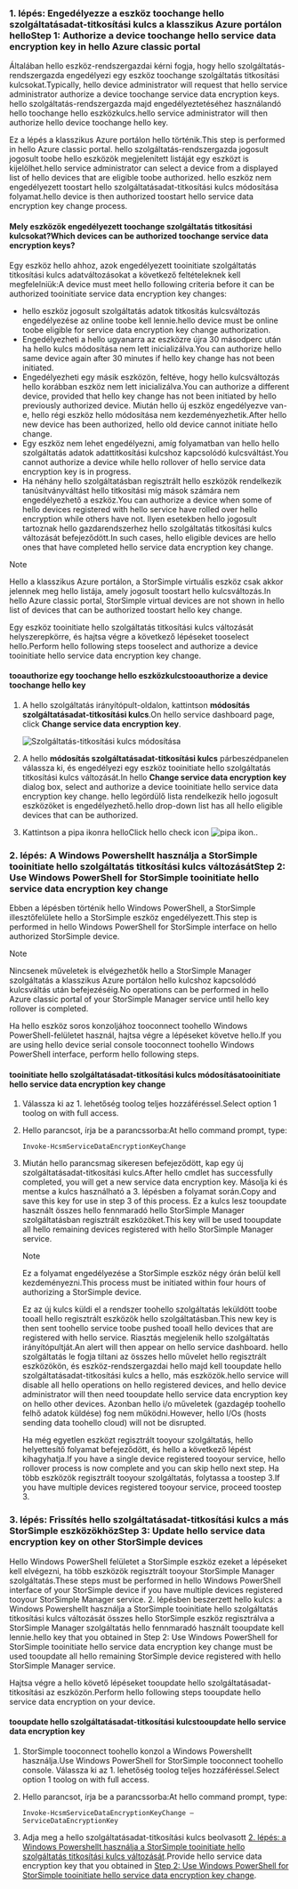 <!--author=SharS last changed: 12/01/15-->

### <a name="step-1-authorize-a-device-toochange-hello-service-data-encryption-key-in-hello-azure-classic-portal"></a><span data-ttu-id="41afb-101">1. lépés: Engedélyezze a eszköz toochange hello szolgáltatásadat-titkosítási kulcs a klasszikus Azure portálon hello</span><span class="sxs-lookup"><span data-stu-id="41afb-101">Step 1: Authorize a device toochange hello service data encryption key in hello Azure classic portal</span></span>
<span data-ttu-id="41afb-102">Általában hello eszköz-rendszergazdai kérni fogja, hogy hello szolgáltatás-rendszergazda engedélyezi egy eszköz toochange szolgáltatás titkosítási kulcsokat.</span><span class="sxs-lookup"><span data-stu-id="41afb-102">Typically, hello device administrator will request that hello service administrator authorize a device toochange service data encryption keys.</span></span> <span data-ttu-id="41afb-103">hello szolgáltatás-rendszergazda majd engedélyeztetéséhez használandó hello toochange hello eszközkulcs.</span><span class="sxs-lookup"><span data-stu-id="41afb-103">hello service administrator will then authorize hello device toochange hello key.</span></span>

<span data-ttu-id="41afb-104">Ez a lépés a klasszikus Azure portálon hello történik.</span><span class="sxs-lookup"><span data-stu-id="41afb-104">This step is performed in hello Azure classic portal.</span></span> <span data-ttu-id="41afb-105">hello szolgáltatás-rendszergazda jogosult jogosult toobe hello eszközök megjelenített listáját egy eszközt is kijelölhet.</span><span class="sxs-lookup"><span data-stu-id="41afb-105">hello service administrator can select a device from a displayed list of hello devices that are eligible toobe authorized.</span></span> <span data-ttu-id="41afb-106">hello eszköz nem engedélyezett toostart hello szolgáltatásadat-titkosítási kulcs módosítása folyamat.</span><span class="sxs-lookup"><span data-stu-id="41afb-106">hello device is then authorized toostart hello service data encryption key change process.</span></span>

#### <a name="which-devices-can-be-authorized-toochange-service-data-encryption-keys"></a><span data-ttu-id="41afb-107">Mely eszközök engedélyezett toochange szolgáltatás titkosítási kulcsokat?</span><span class="sxs-lookup"><span data-stu-id="41afb-107">Which devices can be authorized toochange service data encryption keys?</span></span>
<span data-ttu-id="41afb-108">Egy eszköz hello ahhoz, azok engedélyezett tooinitiate szolgáltatás titkosítási kulcs adatváltozásokat a következő feltételeknek kell megfelelniük:</span><span class="sxs-lookup"><span data-stu-id="41afb-108">A device must meet hello following criteria before it can be authorized tooinitiate service data encryption key changes:</span></span>

* <span data-ttu-id="41afb-109">hello eszköz jogosult szolgáltatás adatok titkosítás kulcsváltozás engedélyezése az online toobe kell lennie.</span><span class="sxs-lookup"><span data-stu-id="41afb-109">hello device must be online toobe eligible for service data encryption key change authorization.</span></span>
* <span data-ttu-id="41afb-110">Engedélyezheti a hello ugyanarra az eszközre újra 30 másodperc után ha hello kulcs módosítása nem lett inicializálva.</span><span class="sxs-lookup"><span data-stu-id="41afb-110">You can authorize hello same device again after 30 minutes if hello key change has not been initiated.</span></span>
* <span data-ttu-id="41afb-111">Engedélyezheti egy másik eszközön, feltéve, hogy hello kulcsváltozás hello korábban eszköz nem lett inicializálva.</span><span class="sxs-lookup"><span data-stu-id="41afb-111">You can authorize a different device, provided that hello key change has not been initiated by hello previously authorized device.</span></span> <span data-ttu-id="41afb-112">Miután hello új eszköz engedélyezve van-e, hello régi eszköz hello módosítása nem kezdeményezhetik.</span><span class="sxs-lookup"><span data-stu-id="41afb-112">After hello new device has been authorized, hello old device cannot initiate hello change.</span></span>
* <span data-ttu-id="41afb-113">Egy eszköz nem lehet engedélyezni, amíg folyamatban van hello hello szolgáltatás adatok adattitkosítási kulcshoz kapcsolódó kulcsváltást.</span><span class="sxs-lookup"><span data-stu-id="41afb-113">You cannot authorize a device while hello rollover of hello service data encryption key is in progress.</span></span>
* <span data-ttu-id="41afb-114">Ha néhány hello szolgáltatásban regisztrált hello eszközök rendelkezik tanúsítványváltást hello titkosítási míg mások számára nem engedélyezhető a eszköz.</span><span class="sxs-lookup"><span data-stu-id="41afb-114">You can authorize a device when some of hello devices registered with hello service have rolled over hello encryption while others have not.</span></span> <span data-ttu-id="41afb-115">Ilyen esetekben hello jogosult tartoznak hello gazdarendszerhez hello szolgáltatás titkosítási kulcs változását befejeződött.</span><span class="sxs-lookup"><span data-stu-id="41afb-115">In such cases, hello eligible devices are hello ones that have completed hello service data encryption key change.</span></span>

> [!NOTE]
> <span data-ttu-id="41afb-116">Hello a klasszikus Azure portálon, a StorSimple virtuális eszköz csak akkor jelennek meg hello listája, amely jogosult toostart hello kulcsváltozás.</span><span class="sxs-lookup"><span data-stu-id="41afb-116">In hello Azure classic portal, StorSimple virtual devices are not shown in hello list of devices that can be authorized toostart hello key change.</span></span>
> 
> 

<span data-ttu-id="41afb-117">Egy eszköz tooinitiate hello szolgáltatás titkosítási kulcs változását helyszerepkörre, és hajtsa végre a következő lépéseket tooselect hello.</span><span class="sxs-lookup"><span data-stu-id="41afb-117">Perform hello following steps tooselect and authorize a device tooinitiate hello service data encryption key change.</span></span>

#### <a name="tooauthorize-a-device-toochange-hello-key"></a><span data-ttu-id="41afb-118">tooauthorize egy toochange hello eszközkulcs</span><span class="sxs-lookup"><span data-stu-id="41afb-118">tooauthorize a device toochange hello key</span></span>
1. <span data-ttu-id="41afb-119">A hello szolgáltatás irányítópult-oldalon, kattintson **módosítás szolgáltatásadat-titkosítási kulcs**.</span><span class="sxs-lookup"><span data-stu-id="41afb-119">On hello service dashboard page, click **Change service data encryption key**.</span></span>
   
    ![Szolgáltatás-titkosítási kulcs módosítása](./media/storsimple-change-data-encryption-key/HCS_ChangeServiceDataEncryptionKey-include.png)
2. <span data-ttu-id="41afb-121">A hello **módosítás szolgáltatásadat-titkosítási kulcs** párbeszédpanelen válassza ki, és engedélyezi egy eszköz tooinitiate hello szolgáltatás titkosítási kulcs változását.</span><span class="sxs-lookup"><span data-stu-id="41afb-121">In hello **Change service data encryption key** dialog box, select and authorize a device tooinitiate hello service data encryption key change.</span></span> <span data-ttu-id="41afb-122">hello legördülő lista rendelkezik hello jogosult eszközöket is engedélyezhető.</span><span class="sxs-lookup"><span data-stu-id="41afb-122">hello drop-down list has all hello eligible devices that can be authorized.</span></span>
3. <span data-ttu-id="41afb-123">Kattintson a pipa ikonra hello</span><span class="sxs-lookup"><span data-stu-id="41afb-123">Click hello check icon</span></span> ![pipa ikon](./media/storsimple-change-data-encryption-key/HCS_CheckIcon-include.png)<span data-ttu-id="41afb-125">.</span><span class="sxs-lookup"><span data-stu-id="41afb-125">.</span></span>

### <a name="step-2-use-windows-powershell-for-storsimple-tooinitiate-hello-service-data-encryption-key-change"></a><span data-ttu-id="41afb-126">2. lépés: A Windows Powershellt használja a StorSimple tooinitiate hello szolgáltatás titkosítási kulcs változását</span><span class="sxs-lookup"><span data-stu-id="41afb-126">Step 2: Use Windows PowerShell for StorSimple tooinitiate hello service data encryption key change</span></span>
<span data-ttu-id="41afb-127">Ebben a lépésben történik hello Windows PowerShell, a StorSimple illesztőfelülete hello a StorSimple eszköz engedélyezett.</span><span class="sxs-lookup"><span data-stu-id="41afb-127">This step is performed in hello Windows PowerShell for StorSimple interface on hello authorized StorSimple device.</span></span>

> [!NOTE]
> <span data-ttu-id="41afb-128">Nincsenek műveletek is elvégezhetők hello a StorSimple Manager szolgáltatás a klasszikus Azure portálon hello kulcshoz kapcsolódó kulcsváltás után befejezéséig.</span><span class="sxs-lookup"><span data-stu-id="41afb-128">No operations can be performed in hello Azure classic portal of your StorSimple Manager service until hello key rollover is completed.</span></span>
> 
> 

<span data-ttu-id="41afb-129">Ha hello eszköz soros konzoljához tooconnect toohello Windows PowerShell-felületet használ, hajtsa végre a lépéseket követve hello.</span><span class="sxs-lookup"><span data-stu-id="41afb-129">If you are using hello device serial console tooconnect toohello Windows PowerShell interface, perform hello following steps.</span></span>

#### <a name="tooinitiate-hello-service-data-encryption-key-change"></a><span data-ttu-id="41afb-130">tooinitiate hello szolgáltatásadat-titkosítási kulcs módosítása</span><span class="sxs-lookup"><span data-stu-id="41afb-130">tooinitiate hello service data encryption key change</span></span>
1. <span data-ttu-id="41afb-131">Válassza ki az 1. lehetőség toolog teljes hozzáféréssel.</span><span class="sxs-lookup"><span data-stu-id="41afb-131">Select option 1 toolog on with full access.</span></span>
2. <span data-ttu-id="41afb-132">Hello parancsot, írja be a parancssorba:</span><span class="sxs-lookup"><span data-stu-id="41afb-132">At hello command prompt, type:</span></span>
   
     `Invoke-HcsmServiceDataEncryptionKeyChange`
3. <span data-ttu-id="41afb-133">Miután hello parancsmag sikeresen befejeződött, kap egy új szolgáltatásadat-titkosítási kulcs.</span><span class="sxs-lookup"><span data-stu-id="41afb-133">After hello cmdlet has successfully completed, you will get a new service data encryption key.</span></span> <span data-ttu-id="41afb-134">Másolja ki és mentse a kulcs használható a 3. lépésben a folyamat során.</span><span class="sxs-lookup"><span data-stu-id="41afb-134">Copy and save this key for use in step 3 of this process.</span></span> <span data-ttu-id="41afb-135">Ez a kulcs lesz tooupdate használt összes hello fennmaradó hello StorSimple Manager szolgáltatásban regisztrált eszközöket.</span><span class="sxs-lookup"><span data-stu-id="41afb-135">This key will be used tooupdate all hello remaining devices registered with hello StorSimple Manager service.</span></span>
   
   > [!NOTE]
   > <span data-ttu-id="41afb-136">Ez a folyamat engedélyezése a StorSimple eszköz négy órán belül kell kezdeményezni.</span><span class="sxs-lookup"><span data-stu-id="41afb-136">This process must be initiated within four hours of authorizing a StorSimple device.</span></span>
   > 
   > 
   
   <span data-ttu-id="41afb-137">Ez az új kulcs küldi el a rendszer toohello szolgáltatás leküldött toobe tooall hello regisztrált eszközök hello szolgáltatásban.</span><span class="sxs-lookup"><span data-stu-id="41afb-137">This new key is then sent toohello service toobe pushed tooall hello devices that are registered with hello service.</span></span> <span data-ttu-id="41afb-138">Riasztás megjelenik hello szolgáltatás irányítópultját.</span><span class="sxs-lookup"><span data-stu-id="41afb-138">An alert will then appear on hello service dashboard.</span></span> <span data-ttu-id="41afb-139">hello szolgáltatás le fogja tiltani az összes hello művelet hello regisztrált eszközökön, és eszköz-rendszergazdai hello majd kell tooupdate hello szolgáltatásadat-titkosítási kulcs a hello, más eszközök.</span><span class="sxs-lookup"><span data-stu-id="41afb-139">hello service will disable all hello operations on hello registered devices, and hello device administrator will then need tooupdate hello service data encryption key on hello other devices.</span></span> <span data-ttu-id="41afb-140">Azonban hello i/o műveletek (gazdagép toohello felhő adatok küldése) fog nem működni.</span><span class="sxs-lookup"><span data-stu-id="41afb-140">However, hello I/Os (hosts sending data toohello cloud) will not be disrupted.</span></span>
   
   <span data-ttu-id="41afb-141">Ha még egyetlen eszközt regisztrált tooyour szolgáltatás, hello helyettesítő folyamat befejeződött, és hello a következő lépést kihagyhatja.</span><span class="sxs-lookup"><span data-stu-id="41afb-141">If you have a single device registered tooyour service, hello rollover process is now complete and you can skip hello next step.</span></span> <span data-ttu-id="41afb-142">Ha több eszközök regisztrált tooyour szolgáltatás, folytassa a toostep 3.</span><span class="sxs-lookup"><span data-stu-id="41afb-142">If you have multiple devices registered tooyour service, proceed toostep 3.</span></span>

### <a name="step-3-update-hello-service-data-encryption-key-on-other-storsimple-devices"></a><span data-ttu-id="41afb-143">3. lépés: Frissítés hello szolgáltatásadat-titkosítási kulcs a más StorSimple eszközökhöz</span><span class="sxs-lookup"><span data-stu-id="41afb-143">Step 3: Update hello service data encryption key on other StorSimple devices</span></span>
<span data-ttu-id="41afb-144">Hello Windows PowerShell felületet a StorSimple eszköz ezeket a lépéseket kell elvégezni, ha több eszközök regisztrált tooyour StorSimple Manager szolgáltatás.</span><span class="sxs-lookup"><span data-stu-id="41afb-144">These steps must be performed in hello Windows PowerShell interface of your StorSimple device if you have multiple devices registered tooyour StorSimple Manager service.</span></span> <span data-ttu-id="41afb-145">2. lépésben beszerzett hello kulcs: a Windows Powershellt használja a StorSimple tooinitiate hello szolgáltatás titkosítási kulcs változását összes hello StorSimple eszköz regisztrálva a StorSimple Manager szolgáltatás hello fennmaradó használt tooupdate kell lennie.</span><span class="sxs-lookup"><span data-stu-id="41afb-145">hello key that you obtained in Step 2: Use Windows PowerShell for StorSimple tooinitiate hello service data encryption key change must be used tooupdate all hello remaining StorSimple device registered with hello StorSimple Manager service.</span></span>

<span data-ttu-id="41afb-146">Hajtsa végre a hello követő lépéseket tooupdate hello szolgáltatásadat-titkosítási az eszközön.</span><span class="sxs-lookup"><span data-stu-id="41afb-146">Perform hello following steps tooupdate hello service data encryption on your device.</span></span>

#### <a name="tooupdate-hello-service-data-encryption-key"></a><span data-ttu-id="41afb-147">tooupdate hello szolgáltatásadat-titkosítási kulcs</span><span class="sxs-lookup"><span data-stu-id="41afb-147">tooupdate hello service data encryption key</span></span>
1. <span data-ttu-id="41afb-148">StorSimple tooconnect toohello konzol a Windows Powershellt használja.</span><span class="sxs-lookup"><span data-stu-id="41afb-148">Use Windows PowerShell for StorSimple tooconnect toohello console.</span></span> <span data-ttu-id="41afb-149">Válassza ki az 1. lehetőség toolog teljes hozzáféréssel.</span><span class="sxs-lookup"><span data-stu-id="41afb-149">Select option 1 toolog on with full access.</span></span>
2. <span data-ttu-id="41afb-150">Hello parancsot, írja be a parancssorba:</span><span class="sxs-lookup"><span data-stu-id="41afb-150">At hello command prompt, type:</span></span>
   
    `Invoke-HcsmServiceDataEncryptionKeyChange – ServiceDataEncryptionKey`
3. <span data-ttu-id="41afb-151">Adja meg a hello szolgáltatásadat-titkosítási kulcs beolvasott [2. lépés: a Windows Powershellt használja a StorSimple tooinitiate hello szolgáltatás titkosítási kulcs változását](#to-initiate-the-service-data-encryption-key-change).</span><span class="sxs-lookup"><span data-stu-id="41afb-151">Provide hello service data encryption key that you obtained in [Step 2: Use Windows PowerShell for StorSimple tooinitiate hello service data encryption key change](#to-initiate-the-service-data-encryption-key-change).</span></span>


